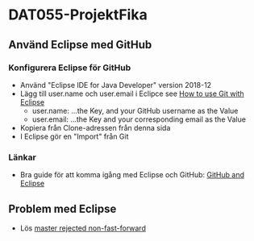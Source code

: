 # DAT055-ProjektFika


## Använd Eclipse med GitHub

### Konfigurera Eclipse för GitHub
- Använd "Eclipse IDE for Java Developer" version 2018-12 
- Lägg till user.name och user.email i Eclipce see [How to use Git with Eclipse](http://www.geo.uzh.ch/microsite/reproducible_research/post/rr-eclipse-git/)
  - user.name: ...the Key, and your GitHub username as the Value
  - user.email: ...the Key and your corresponding email as the Value
- Kopiera från Clone-adressen från denna sida
- I Eclipse gör en "Import" från Git

### Länkar
- Bra guide för att komma igång med Eclipse och GitHub: [GitHub and Eclipse](https://www.youtube.com/watch?v=XuuzSaelUzo)

## Problem med Eclipse

- Lös [master rejected non-fast-forward](https://stackoverflow.com/questions/19474186/egit-rejected-non-fast-forward)
